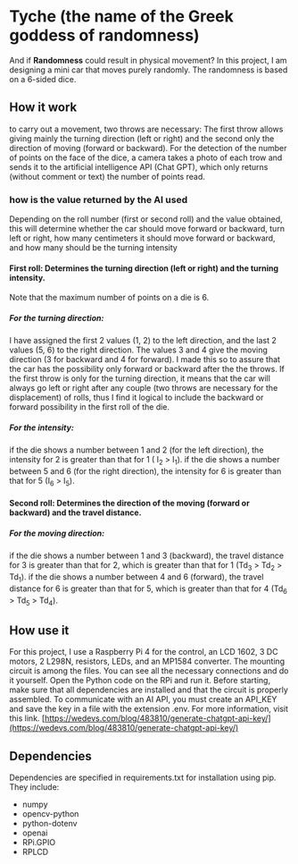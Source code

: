 # Tyche (the name of the Greek goddess of randomness)
And if **Randomness** could result in physical movement? In this project, I am designing a mini car that moves purely randomly. The randomness is based on a 6-sided dice.
## How it work 
to carry out a movement, two throws are necessary: The first throw allows giving mainly the turning direction (left or right) and the second only the direction of moving (forward or backward). For the detection of the number of points on the face of the dice, a camera takes a photo of each trow and sends it to the artificial intelligence API (Chat GPT), which only returns (without comment or text) the number of points read.
### how is the value returned by the AI used
Depending on the roll number (first or second roll) and the value obtained, this will determine whether the car should move forward or backward, turn left or right, how many centimeters it should move forward or backward, and how many should be the turning intensity 
#### First roll: Determines the turning direction (left or right) and the turning intensity.
Note that the maximum number of points on a die is 6. 
##### *For the turning direction:*
I have assigned the first 2 values (1, 2) to the left direction, and the last 2 values (5, 6) to the right direction. The values 3 and 4 give the moving direction (3 for backward and 4 for forward). I made this so to assure that the car has the possibility only forward or backward after the the throws. If the first throw is only for the turning direction, it means that the car will always go left or right after any couple (two throws are necessary for the displacement) of rolls, thus I find it logical to include the backward or forward possibility in the first roll of the die.
##### *For the intensity:* 
if the die shows a number between 1 and 2 (for the left direction), the intensity for 2 is greater than that for 1 ( I<sub>2</sub> > I<sub>1</sub>).
if the die shows a number between 5 and 6 (for the right direction), the intensity for 6 is greater than that for 5 (I<sub>6</sub> > I<sub>5</sub>).

#### Second roll: Determines the direction of the moving (forward or backward) and the travel distance.
##### *For the moving direction:*
if the die shows a number between 1 and 3 (backward), the travel distance for 3 is greater than that for 2, which is greater than that for 1 (Td<sub>3</sub> > Td<sub>2</sub> > Td<sub>1</sub>).
if the die shows a number between 4 and 6 (forward), the travel distance for 6 is greater than that for 5, which is greater than that for 4 (Td<sub>6</sub> > Td<sub>5</sub> > Td<sub>4</sub>).
## How use it 
For this project, I use a Raspberry Pi 4 for the control, an LCD 1602, 3 DC motors, 2 L298N, resistors, LEDs, and an MP1584 converter. The mounting circuit is among the files. You can see all the necessary connections and do it yourself.
Open the Python code on the RPi and run it. Before starting, make sure that all dependencies are installed and that the circuit is properly assembled. To communicate with an AI API, you must create an API_KEY and save the key in a file with the extension .env. For more information, visit this link. [https://wedevs.com/blog/483810/generate-chatgpt-api-key/](https://wedevs.com/blog/483810/generate-chatgpt-api-key/)
## Dependencies
Dependencies are specified in requirements.txt for installation using pip. They include:
- numpy
- opencv-python
- python-dotenv
- openai
- RPi.GPIO
- RPLCD
